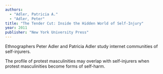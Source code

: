 ```yaml
---
authors:
  - "Adler, Patricia A."
  - "Adler, Peter"
title: "The Tender Cut: Inside the Hidden World of Self-Injury"
year: 2011
publisher: "New York University Press"
---
```


Ethnographers Peter Adler and Patricia Adler study internet
communities of self-injurers.

The profile of protest masculinities may overlap with self-injurers
when protest masculinities become forms of self-harm.
